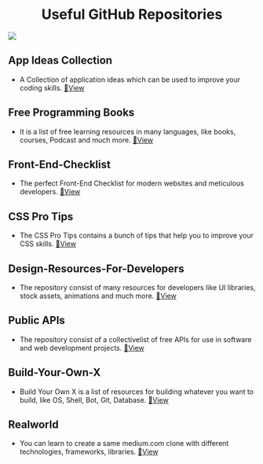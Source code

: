 <h1 align="center">Useful GitHub Repositories</h1>
<img src="https://user-images.githubusercontent.com/73097560/115834477-dbab4500-a447-11eb-908a-139a6edaec5c.gif">

## App Ideas Collection
- A Collection of application ideas which can be used to improve your coding skills.
<a href="https://github.com/florinpop17/app-ideas">:link:View</a>

## Free Programming Books
- It is a list of free learning resources in many languages, like books, courses, Podcast and much more.
<a href="https://github.com/EbookFoundation/free-programming-books">:link:View</a>

## Front-End-Checklist
- The perfect Front-End Checklist for modern websites and meticulous developers. 
<a href="https://github.com/thedaviddias/Front-End-Checklist">:link:View</a>

## CSS Pro Tips
- The CSS Pro Tips contains a bunch of tips that help you to improve your CSS skills.
<a href="https://github.com/AllThingsSmitty/css-protips">:link:View</a>

## Design-Resources-For-Developers
- The repository consist of many resources for developers like UI libraries, stock assets, animations and much more.
<a href="https://github.com/bradtraversy/design-resources-for-developers">:link:View</a>

## Public APIs
- The repository consist of a collectivelist of free APIs for use in software and web development projects.
<a href="https://github.com/public-apis/public-apis">:link:View</a>

## Build-Your-Own-X</th>
- Build Your Own X is a list of resources for building whatever you want to build, like OS, Shell, Bot, Git, Database.
<a href="https://github.com/danistefanovic/build-your-own-x">:link:View</a>

## Realworld
- You can learn to create a same medium.com clone with different technologies, frameworks, libraries.
<a href="https://github.com/gothinkster/realworld">:link:View</a>
